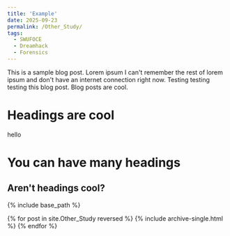 ```yaml
---
title: 'Example'
date: 2025-09-23
permalink: /Other_Study/
tags:
  - SWUFOCE
  - Dreamhack
  - Forensics
---
```


This is a sample blog post. Lorem ipsum I can't remember the rest of lorem ipsum and don't have an internet connection right now. Testing testing testing this blog post. Blog posts are cool.

Headings are cool
======
hello

You can have many headings
======

Aren't headings cool?
------
{% include base_path %}

{% for post in site.Other_Study reversed %}
  {% include archive-single.html %}
{% endfor %}
